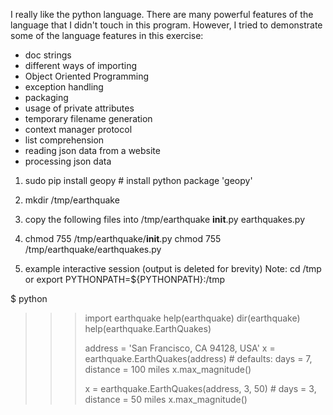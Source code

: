 
I really like the python language.
There are many powerful features of
the language that I didn't touch in this program.
However, I tried to demonstrate some of
the language features in this exercise:

- doc strings
- different ways of importing
- Object Oriented Programming
- exception handling
- packaging
- usage of private attributes
- temporary filename generation
- context manager protocol
- list comprehension
- reading json data from a website
- processing json data


1. sudo pip install geopy # install python package 'geopy'
2. mkdir /tmp/earthquake
3. copy the following files into /tmp/earthquake
   __init__.py
   earthquakes.py

4. chmod 755 /tmp/earthquake/__init__.py
   chmod 755 /tmp/earthquake/earthquakes.py

5. example interactive session (output is deleted for brevity)
   Note: cd /tmp
         or
         export PYTHONPATH=${PYTHONPATH}:/tmp

$ python
>>> import earthquake
>>> help(earthquake)
>>> dir(earthquake)
>>> help(earthquake.EarthQuakes)
>>> 
>>> address = 'San Francisco, CA 94128, USA'
>>> x = earthquake.EarthQuakes(address) # defaults: days = 7, distance = 100 miles
>>> x.max_magnitude()
>>> 
>>> x = earthquake.EarthQuakes(address, 3, 50) # days = 3, distance = 50 miles
>>> x.max_magnitude()

